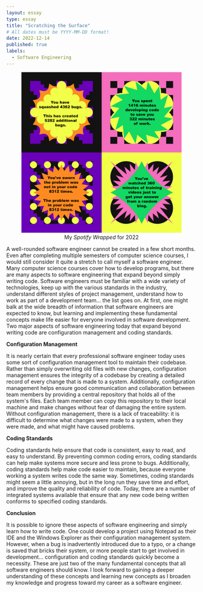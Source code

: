 ```yaml
---
layout: essay
type: essay
title: "Scratching the Surface"
# All dates must be YYYY-MM-DD format!
date: 2022-12-14
published: true
labels:
  - Software Engineering
---
```


<figure class="rounded float-end ps-3">
    <img width="450px" class="rounded float-end" src="../img/essays/spotify-wrapped.png">
    <figcaption style="text-align: center;">My <i>Spotify Wrapped</i> for 2022</figcaption>
</figure>

A well-rounded software engineer cannot be created in a few short months. Even after completing multiple semesters of computer science courses, I would still consider it quite a stretch to call myself a software engineer. Many computer science courses cover how to develop programs, but there are many aspects to software engineering that expand beyond simply writing code. Software engineers must be familiar with a wide variety of technologies, keep up with the various standards in the industry, understand different styles of project management, understand how to work as part of a development team... the list goes on. At first, one might balk at the wide breadth of information that software engineers are expected to know, but learning and implementing these fundamental concepts make life easier for everyone involved in software development. Two major aspects of software engineering today that expand beyond writing code are configuration management and coding standards.

**Configuration Management**

It is nearly certain that every professional software engineer today uses some sort of configuration management tool to maintain their codebase. Rather than simply overwriting old files with new changes, configuration management ensures the integrity of a codebase by creating a detailed record of every change that is made to a system. Additionally, configuration management helps ensure good communication and collaboration between team members by providing a central repository that holds all of the system's files. Each team member can copy this repository to their local machine and make changes without fear of damaging the entire system. Without configuration management, there is a lack of traceability: it is difficult to determine what changes were made to a system, when they were made, and what might have caused problems.

**Coding Standards**

Coding standards help ensure that code is consistent, easy to read, and easy to understand. By preventing common coding errors, coding standards can help make systems more secure and less prone to bugs. Additionally, coding standards help make code easier to maintain, because everyone working a system writes code the same way. Sometimes, coding standards might seem a little annoying, but in the long run they save time and effort, and improve the quality and reliability of code. Today, there are a number of integrated systems available that ensure that any new code being written conforms to specified coding standards.

**Conclusion**

It is possible to ignore these aspects of software engineering and simply learn how to write code. One could develop a project using Notepad as their IDE and the Windows Explorer as their configuration management system. However, when a bug is inadvertently introduced due to a typo, or a change is saved that bricks their system, or more people start to get involved in  development... configuration and coding standards quickly become a necessity. These are just two of the many fundamental concepts that all software engineers should know. I look forward to gaining a deeper understanding of these concepts and learning new concepts as I broaden my knowledge and progress toward my career as a software engineer.
